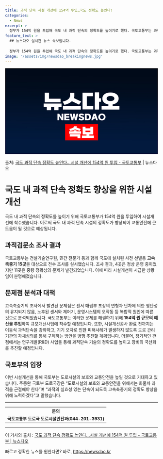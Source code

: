 ```yaml
---
title: 과적 단속 시설 개선에 154억 투입…국도 정확도 높인다!
categories:
  - News
excerpt: >
  정부가 154억 원을 투입해 국도 내 과적 단속의 정확도를 높이기로 했다. 국토교통부는 과적검문소의 과적 단…
feature_text: >
  ## 뉴스다오 실시간 뉴스 속보입니다.

  정부가 154억 원을 투입해 국도 내 과적 단속의 정확도를 높이기로 했다. 국토교통부는 과적검문소의 과적 단…
image: '/assets/img/newsdao_breakingnews.jpg'
---
```


![뉴스다오 속보](/assets/img/newsdao_breakingnews.jpg)

<p>출처: <a href="https://newsdao.kr/3780" rel="dofollow">국도 과적 단속 정확도 높인다…시설 개선에 154억 원 투입  - 국토교통부</a> | 뉴스다오</p>

<h1>국도 내 과적 단속 정확도 향상을 위한 시설개선</h1>

국도 내 과적 단속의 정확도를 높이기 위해 국토교통부가 154억 원을 투입하여 시설개선에 착수했습니다. 이로써 국도 내 과적 단속 시설의 정확도가 향상되어 교통안전에 큰 도움이 될 것으로 예상됩니다.

<h2 data-ke-size="size26">과적검문소 조사 결과</h2>

<p data-ke-size="size16">국토교통부는 건설기술연구원, 민간 전문가 등과 함께 국도에 설치된 사전 선별용 <b>고속축중기 15곳</b>을 대상으로 전수 조사를 실시했습니다. 조사 결과, 4곳은 정상 운영 중이었지만 11곳은 중량 정확성의 문제가 발견되었습니다. 이에 따라 시설개선이 시급한 상황임이 분명해졌습니다.</p>

<h2 data-ke-size="size26">문제점 분석과 대책</h2>

<p data-ke-size="size16">고속축중기의 조사에서 발견된 문제점은 센서 매립부 포장의 변형과 단차에 의한 평탄성의 유지되지 않음, 노후된 센서와 제어기, 운영시스템의 오작동 등 복합적 원인에 따른 것으로 분석되었습니다. 국토교통부는 이러한 문제를 해결하기 위해 <b>154억 원 규모의 예산을 투입</b>하여 규모개선사업에 착수할 예정입니다. 또한, 시설개선공사 완료 전까지는 이동식 과적단속을 강화하고, 기기 오차로 인한 피해사례가 발생하지 않도록 도로 관리기관의 자체심의를 통해 구제하는 방안을 병행 추진할 계획입니다. 더불어, 장기적인 관점에서는 연구개발(R&D) 사업을 통해 과적단속 기술의 정확도를 높이고 장비의 국산화를 추진할 예정입니다.</p>

<h2 data-ke-size="size26">국토부의 입장</h2>

<p data-ke-size="size16">이번 시설개선을 통해 국토부는 도로시설의 보호와 교통안전을 높일 것으로 기대하고 있습니다. 주종완 국토부 도로국장은 “도로시설의 보호와 교통안전을 위해서는 화물차 과적을 근절해야 한다”며 “과적의 실효성 있는 단속이 되도록 고속축중기의 정확도 향상을 위해 노력하겠다”고 말했습니다.</p>

<hr>
<table>
  <tr>
    <td style="text-align: center; height: 17px;"><b>문의</b></td>
  </tr>
  <tr>
    <td style="text-align: center; height: 17px;"><b>국토교통부 도로국 도로시설안전과(044-201-3931)</b></td>
  </tr>
</table>
<hr>
<p data-ke-size="size16">이 기사의 출처 : <a href="https://newsdao.kr/3780">국도 과적 단속 정확도 높인다…시설 개선에 154억 원 투입 - 국토교통부 | 뉴스다오</a></p> 

빠르고 정확한 뉴스를 원한다면? 바로, <a href="https://newsdao.kr" rel="dofollow">https://newsdao.kr</a>


